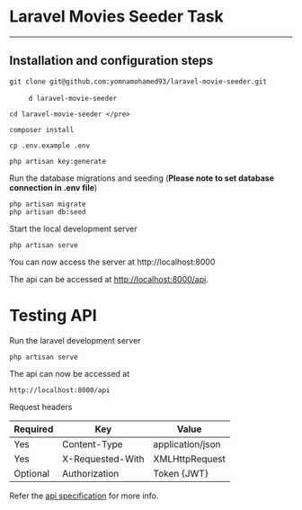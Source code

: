 # Laravel Movies Seeder Task

----------

## Installation and configuration steps

    git clone git@github.com:yomnamohamed93/laravel-movie-seeder.git
   <pre class="code highlight js-syntax-highlight shell white" lang="shell" v-pre="true">
    <code><span id="LC1" class="line" lang="shell">d laravel-movie-seeder</span></code></pre>
    
    cd laravel-movie-seeder </pre>

    composer install

    cp .env.example .env

    php artisan key:generate

Run the database migrations and seeding (**Please note to set database connection in .env file**)

    php artisan migrate
    php artisan db:seed

Start the local development server

    php artisan serve

You can now access the server at http://localhost:8000

The api can be accessed at [http://localhost:8000/api](http://localhost:8000/api).

# Testing API

Run the laravel development server

    php artisan serve

The api can now be accessed at

    http://localhost:8000/api

Request headers

| **Required** 	| **Key**              	| **Value**            	|
|----------	|------------------	|------------------	|
| Yes      	| Content-Type     	| application/json 	|
| Yes      	| X-Requested-With 	| XMLHttpRequest   	|
| Optional 	| Authorization    	| Token {JWT}      	|

Refer the [api specification](#api-specification) for more info.
